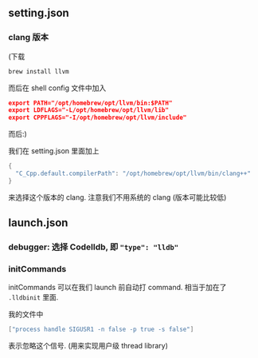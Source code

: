## setting.json

### clang 版本

(下载 

```c++
brew install llvm
```

而后在 shell config 文件中加入

```json
export PATH="/opt/homebrew/opt/llvm/bin:$PATH"
export LDFLAGS="-L/opt/homebrew/opt/llvm/lib"
export CPPFLAGS="-I/opt/homebrew/opt/llvm/include"
```

而后:)

我们在 setting.json 里面加上 

```c++
{
  "C_Cpp.default.compilerPath": "/opt/homebrew/opt/llvm/bin/clang++"
}
```

来选择这个版本的 clang. 注意我们不用系统的 clang (版本可能比较低)





## launch.json

### debugger: 选择 Codelldb, 即 `"type": "lldb"`

### initCommands

initCommands 可以在我们 launch 前自动打 command. 相当于加在了 `.lldbinit` 里面.

我的文件中 

```c++
["process handle SIGUSR1 -n false -p true -s false"]
```

表示忽略这个信号. (用来实现用户级 thread library)



